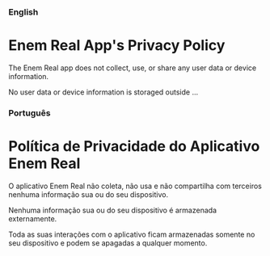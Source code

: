 ### English
# Enem Real App's Privacy Policy

The Enem Real app does not collect, use, or share any user data or device information.

No user data or device information is storaged outside ...

### Português
# Política de Privacidade do Aplicativo Enem Real

O aplicativo Enem Real não coleta, não usa e não compartilha com terceiros nenhuma informação sua ou do seu dispositivo.

Nenhuma informação sua ou do seu dispositivo é armazenada externamente.

Toda as suas interações com o aplicativo ficam armazenadas somente no seu dispositivo e podem se apagadas a qualquer momento.
